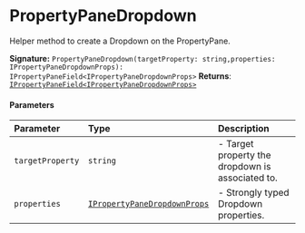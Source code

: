 # PropertyPaneDropdown

Helper method to create a Dropdown on the PropertyPane.

**Signature:** `PropertyPaneDropdown(targetProperty: string,properties: IPropertyPaneDropdownProps): IPropertyPaneField<IPropertyPaneDropdownProps>`
**Returns**: [`IPropertyPaneField<IPropertyPaneDropdownProps>`](../sp-client-preview/ipropertypanefield.md)


#### Parameters


| Parameter	   | Type    | Description |
|:-------------|:---------------|:------------|
| `targetProperty`    | `string` | - Target property the dropdown is associated to. |
| `properties`    | [`IPropertyPaneDropdownProps`](../sp-client-preview/ipropertypanedropdownprops.md) | - Strongly typed Dropdown properties. |

